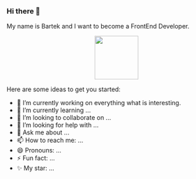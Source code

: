 ### Hi there 👋

My name is Bartek and I want to become a FrontEnd Developer. 


<div id="header" align="center">
  <img src="[https://media.giphy.com/media/M9gbBd9nbDrOTu1Mqx/giphy.gif](https://giphy.com/clips/originals-hacker-desi-hackette-lu01tsQqf1mJuHrFVq)](https://giphy.com/clips/originals-hacker-desi-hackette-lu01tsQqf1mJuHrFVq)" width="100"/>
</div>
  

Here are some ideas to get you started:

- 🔭 I’m currently working on everything what is interesting.
- 🌱 I’m currently learning ...
- 👯 I’m looking to collaborate on ...
- 🤔 I’m looking for help with ...
- 💬 Ask me about ...
- 📫 How to reach me: ...
- 😄 Pronouns: ...
- ⚡ Fun fact: ...
- ✨ My star: ...
